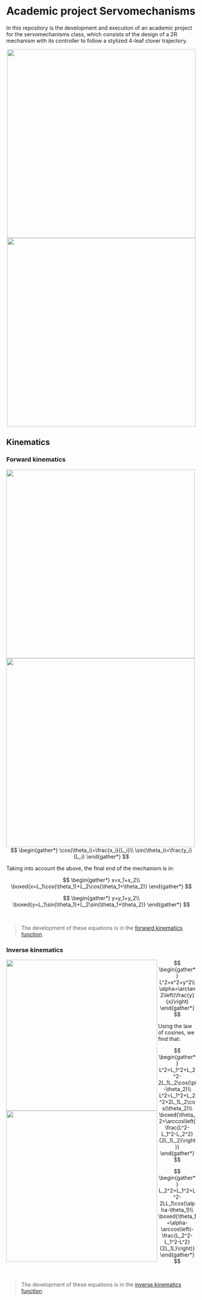 # Academic project Servomechanisms

<!-- Code for equations in readme(dark and light theme) -->
<!-- <div align="center">
    <img src="https://render.githubusercontent.com/render/math?math=#gh-light-mode-only">
    <img src="https://render.githubusercontent.com/render/math?math=\color{white}#gh-dark-mode-only">
</div> -->

In this repository is the development and execution of an academic project for the servomechanisms class, which consists of the design of a 2R mechanism with its controller to follow a stylized 4-leaf clover trajectory.

<p align="center">
    <img src="https://user-images.githubusercontent.com/30636259/162853501-dc5d82a1-a1a8-400b-a79d-732aa4fc7b76.png#gh-light-mode-only" width="500px">
    <img src="https://user-images.githubusercontent.com/30636259/162853672-40be02ba-91de-41b1-a5ad-18836164fe8d.png#gh-dark-mode-only" width="500px">
</p>

## Kinematics

### Forward kinematics

<img align="left" src="https://user-images.githubusercontent.com/30636259/169440221-a951fa06-f200-44b3-a0d2-cb431e0f23e0.png#gh-light-mode-only" width="500px">
<img align="left" src="https://user-images.githubusercontent.com/30636259/169439978-71cb8980-b337-49ab-bfa0-746d3433f0e3.png#gh-dark-mode-only" width="500px">

$$
\begin{gather*}
    \cos(\theta_i)=\frac{x_i}{L_i}\\
    \sin(\theta_i)=\frac{y_i}{L_i}
\end{gather*}
$$

Taking into account the above, the final end of the mechanism is in:

$$
\begin{gather*}
    x=x_1+x_2\\
    \boxed{x=L_1\cos(\theta_1)+L_2\cos(\theta_1+\theta_2)}
\end{gather*}
$$

$$
\begin{gather*}
    y=y_1+y_2\\
    \boxed{y=L_1\sin(\theta_1)+L_2\sin(\theta_1+\theta_2)}
\end{gather*}
$$

<br clear="all">

> The development of these equations is in the [forward kinematics function](forwardKinematics.m).

### Inverse kinematics

<img align="left" src="https://user-images.githubusercontent.com/30636259/162852730-4edd24f3-1cd4-49e1-a7b3-b6c2f1de69ab.png#gh-light-mode-only" width="400px">
<img align="left" src="https://user-images.githubusercontent.com/30636259/162852792-12c7eb79-8c1f-40f1-bb90-877961caac28.png#gh-dark-mode-only" width="400px">

$$
\begin{gather*}
    L^2=x^2+y^2\\
    \alpha=\arctan2\left(\frac{y}{x}\right)
\end{gather*}
$$

Using the law of cosines, we find that:

$$
\begin{gather*}
    L^2=L_1^2+L_2^2-2L_1L_2\cos(\pi-\theta_2)\\
    L^2=L_1^2+L_2^2+2L_1L_2\cos(\theta_2)\\
    \boxed{\theta_2=\arccos\left(\frac{L^2-L_1^2-L_2^2}{2L_1L_2}\right)}
\end{gather*}
$$

$$
\begin{gather*}
    L_2^2=L_1^2+L^2-2LL_1\cos(\alpha-\theta_1)\\
    \boxed{\theta_1=\alpha-\arccos\left(-\frac{L_2^2-L_1^2-L^2}{2L_1L}\right)}
\end{gather*}
$$

<br clear="all">

> The development of these equations is in the [inverse kinematics function](forwardKinematics.m).
